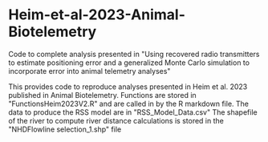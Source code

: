 # Heim-et-al-2023-Animal-Biotelemetry
Code to complete analysis presented in "Using recovered radio transmitters to estimate positioning error and a generalized Monte Carlo simulation to incorporate error into animal telemetry analyses"

This provides code to reproduce analyses presented in Heim et al. 2023 published in Animal Biotelemetry. 
Functions are stored in "FunctionsHeim2023V2.R" and are called in by the R markdown file.
The data to produce the RSS model are in "RSS_Model_Data.csv"
The shapefile of the river to compute river distance calculations is stored in the "NHDFlowline selection_1.shp" file
